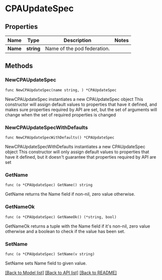 # CPAUpdateSpec

## Properties

Name | Type | Description | Notes
------------ | ------------- | ------------- | -------------
**Name** | **string** | Name of the pod federation. | 

## Methods

### NewCPAUpdateSpec

`func NewCPAUpdateSpec(name string, ) *CPAUpdateSpec`

NewCPAUpdateSpec instantiates a new CPAUpdateSpec object
This constructor will assign default values to properties that have it defined,
and makes sure properties required by API are set, but the set of arguments
will change when the set of required properties is changed

### NewCPAUpdateSpecWithDefaults

`func NewCPAUpdateSpecWithDefaults() *CPAUpdateSpec`

NewCPAUpdateSpecWithDefaults instantiates a new CPAUpdateSpec object
This constructor will only assign default values to properties that have it defined,
but it doesn't guarantee that properties required by API are set

### GetName

`func (o *CPAUpdateSpec) GetName() string`

GetName returns the Name field if non-nil, zero value otherwise.

### GetNameOk

`func (o *CPAUpdateSpec) GetNameOk() (*string, bool)`

GetNameOk returns a tuple with the Name field if it's non-nil, zero value otherwise
and a boolean to check if the value has been set.

### SetName

`func (o *CPAUpdateSpec) SetName(v string)`

SetName sets Name field to given value.



[[Back to Model list]](../README.md#documentation-for-models) [[Back to API list]](../README.md#documentation-for-api-endpoints) [[Back to README]](../README.md)


